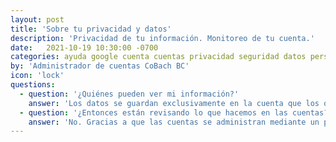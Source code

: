 ```yaml
---
layout: post
title: 'Sobre tu privacidad y datos'
description: 'Privacidad de tu información. Monitoreo de tu cuenta.'
date:   2021-10-19 10:30:00 -0700
categories: ayuda google cuenta cuentas privacidad seguridad datos personales
by: 'Administrador de cuentas CoBach BC'
icon: 'lock'
questions:
  - question: '¿Quiénes pueden ver mi información?'
    answer: 'Los datos se guardan exclusivamente en la cuenta que los origina, por lo que solo el usuario de la cuenta puede ver su información. CoBach BC tiene acceso a datos técnicos de las cuentas, como la cantidad de almacenamiento que está usando, el número de correos o documentos, pero no puede consultar específicamente el contenido.'
  - question: '¿Entonces están revisando lo que hacemos en las cuentas?'
    answer: 'No. Gracias a que las cuentas se administran mediante un panel de control de Google, ya hay muchos monitoreos de seguridad automáticos trabajando, por ejemplo, este sitema avisa cuando hay actividad sospechosa de una cuenta (como el envío masivo de correos) y nos manda una alerta. Pero no hay un programa activo de revisión de los usuarios, solo se consulta esta información si se presenta un evento que lo requiera.'
---
```


